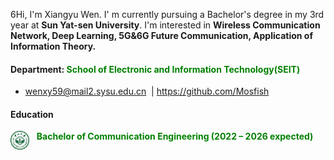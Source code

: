 6Hi, I'm Xiangyu Wen. I' m currently pursuing a Bachelor's degree in my 3rd year at **Sun Yat-sen University**. I'm interested in **Wireless Communication Network, Deep Learning, 5G&6G Future Communication, Application of Information Theory.**
#### Department: <span style="color: green;">**School of Electronic and Information Technology(SEIT)**</span>
- wenxy59@mail2.sysu.edu.cn &nbsp;|&nbsp;https://github.com/Mosfish

#### Education

<img src="./static/assets/img/sysu_logo.png" 
     alt="sysu" 
     align='left' width=30/>
<span style="color: green;"> $~~$ **Bachelor of Communication Engineering (2022 – 2026 expected)**</span>  <br>
